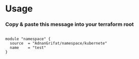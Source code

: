#  Usage


### Copy & paste this message into your terraform root
```

module "namespace" {
  source  = "AdnanGrifat/namespace/kubernete"
  name    = "test"
}

```
